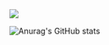 <img src="https://capsule-render.vercel.app/api?type=venom&color=auto&height=300&section=header&text=Minyeop%20Lee&fontSize=90" />

![Anurag's GitHub stats](https://github-readme-stats.vercel.app/api?username=anuraghazra&show_icons=true&theme=radical)
